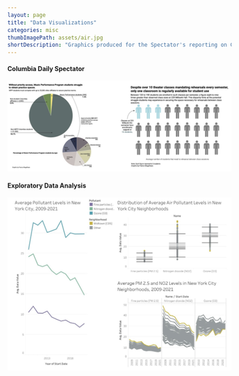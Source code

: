 ```yaml
---
layout: page
title: "Data Visualizations"
categories: misc
thumbImagePath: assets/air.jpg
shortDescription: "Graphics produced for the Spectator's reporting on Columbia and West Harlem and various academic assignments."
---
```

#### Columbia Daily Spectator
![A chart](/assets/spec.jpg)

#### Exploratory Data Analysis

![A chart](/assets/air.jpg)
